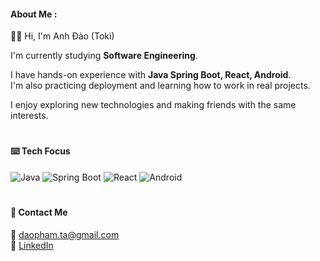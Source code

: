 #### About Me :
✌🏻 Hi, I'm Anh Đào (Toki) 

I'm currently studying **Software Engineering**.  

I have hands-on experience with **Java Spring Boot, React, Android**.  
I'm also practicing deployment and learning how to work in real projects.  

I enjoy exploring new technologies and making friends with the same interests.  

#

#### ⌨️ Tech Focus
![Java](https://img.shields.io/badge/Java-ED8B00?style=for-the-badge&logo=openjdk&logoColor=white)
![Spring Boot](https://img.shields.io/badge/Spring_Boot-6DB33F?style=for-the-badge&logo=springboot&logoColor=white)
![React](https://img.shields.io/badge/React-20232A?style=for-the-badge&logo=react&logoColor=61DAFB)
![Android](https://img.shields.io/badge/Android-3DDC84?style=for-the-badge&logo=android&logoColor=white)

#

#### 📍 Contact Me  
📧 daopham.ta@gmail.com  
🔗 [LinkedIn](https://www.linkedin.com/in/daopham-ta/)  
